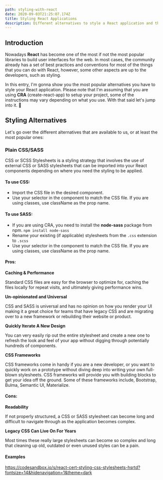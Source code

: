 ```yaml
---
path: styling-with-react
date: 2020-09-03T21:25:07.174Z
title: Styling React Applications
description: Different alternatives to style a React application and their pros and cons.
---
```

## Introduction

Nowadays **React** has become one of the most if not the most popular libraries to build user interfaces for the web. In most cases, the community already has a set of best practices and conventions for most of the things that you can do with React, however, some other aspects are up to the developers, such as styling. 

In this entry, I'm gonna show you the most popular alternatives you have to style your React application. Please note that I'm assuming that you are using **CRA** (create-react-app) to setup your project, some of the instructions may vary depending on what you use. With that said let's jump into it. 👀

## Styling Alternatives

Let's go over the different alternatives that are available to us, or at least the most popular ones:

### Plain CSS/SASS

CSS or SCSS Stylesheets is a styling strategy that involves the use of external CSS or SASS stylesheets that can be imported into your React components depending on where you need the styling to be applied.

#### To use CSS:

* Import the CSS file in the desired component.
* Use your selector in the component to match the CSS file. If you are using classes, use className as the prop name.

#### To use SASS:

* If you are using CRA, you need to install the **node-sass** package from npm. `npm install node-sass`
* Rename your existing (if applicable) stylesheets from the `.css` extension to `.scss`
* Use your selector in the component to match the CSS file. If you are using classes, use className as the prop name.

#### Pros:

**Caching & Performance**

Standard CSS files are easy for the browser to optimize for, caching the files locally for repeat visits, and ultimately giving performance wins.

**Un-opinionated and Universal**

CSS and SASS is universal and has no opinion on how you render your UI making it a great choice for teams that have legacy CSS and are migrating over to a new framework or rebuilding their website or product.

**Quickly Iterate A New Design**

You can very easily rip out the entire stylesheet and create a new one to refresh the look and feel of your app without digging through potentially hundreds of components.

**CSS Frameworks**

CSS frameworks come in handy if you are a new developer, or you want to quickly work on a prototype without diving deep into writing your own full-blown stylesheets. CSS frameworks will provide you with building blocks to get your idea off the ground. Some of these frameworks include, Bootstrap, Bulma, Semantic UI, Materialize.

#### Cons:

**Readability**

If not properly structured, a CSS or SASS stylesheet can become long and difficult to navigate through as the application becomes complex.

**Legacy CSS Can Live On For Years**

Most times these really large stylesheets can become so complex and long that cleaning up old, outdated or even unused styles can be a pain.



#### Examples

https://codesandbox.io/s/react-cert-styling-css-stylesheets-hsrtd?fontsize=14&hidenavigation=1&theme=dark


